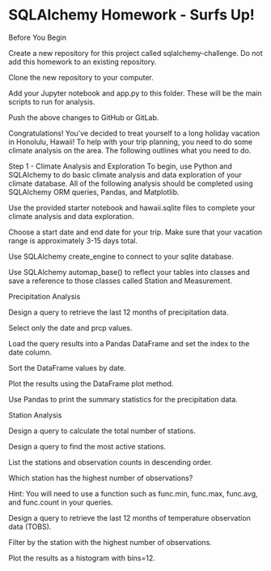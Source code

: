 # SQLAlchemy Homework - Surfs Up!

Before You Begin


Create a new repository for this project called sqlalchemy-challenge. Do not add this homework to an existing repository.


Clone the new repository to your computer.


Add your Jupyter notebook and app.py to this folder. These will be the main scripts to run for analysis.


Push the above changes to GitHub or GitLab.



Congratulations! You've decided to treat yourself to a long holiday vacation in Honolulu, Hawaii! To help with your trip planning, you need to do some climate analysis on the area. The following outlines what you need to do.

Step 1 - Climate Analysis and Exploration
To begin, use Python and SQLAlchemy to do basic climate analysis and data exploration of your climate database. All of the following analysis should be completed using SQLAlchemy ORM queries, Pandas, and Matplotlib.


Use the provided starter notebook and hawaii.sqlite files to complete your climate analysis and data exploration.


Choose a start date and end date for your trip. Make sure that your vacation range is approximately 3-15 days total.


Use SQLAlchemy create_engine to connect to your sqlite database.


Use SQLAlchemy automap_base() to reflect your tables into classes and save a reference to those classes called Station and Measurement.



Precipitation Analysis


Design a query to retrieve the last 12 months of precipitation data.


Select only the date and prcp values.


Load the query results into a Pandas DataFrame and set the index to the date column.


Sort the DataFrame values by date.


Plot the results using the DataFrame plot method.



Use Pandas to print the summary statistics for the precipitation data.



Station Analysis


Design a query to calculate the total number of stations.


Design a query to find the most active stations.


List the stations and observation counts in descending order.


Which station has the highest number of observations?


Hint: You will need to use a function such as func.min, func.max, func.avg, and func.count in your queries.




Design a query to retrieve the last 12 months of temperature observation data (TOBS).


Filter by the station with the highest number of observations.


Plot the results as a histogram with bins=12.





